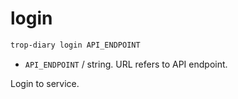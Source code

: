 # login

```bash
trop-diary login API_ENDPOINT
```

* `API_ENDPOINT` / string. URL refers to API endpoint.

Login to service.
